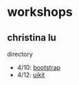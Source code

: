# workshops
## christina lu

directory
* 4/10: [bootstrap](./bootstrap-project/) 
* 4/12: [uikit](https://github.com/lu-christina/uikit)
